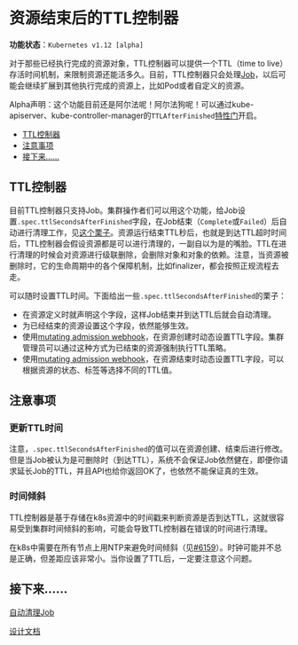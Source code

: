 # 资源结束后的TTL控制器

**功能状态**：`Kubernetes v1.12 [alpha]`

对于那些已经执行完成的资源对象，TTL控制器可以提供一个TTL（time to live）存活时间机制，来限制资源还能活多久。目前，TTL控制器只会处理[Job](Job.md)，以后可能会继续扩展到其他执行完成的资源上，比如Pod或者自定义的资源。

Alpha声明：这个功能目前还是阿尔法呢！阿尔法狗呢！可以通过kube-apiserver、kube-controller-manager的`TTLAfterFinished`[特性门]()开启。

- [TTL控制器](#TTL控制器)
- [注意事项](#注意事项)
- [接下来……](#接下来)

## TTL控制器

目前TTL控制器只支持Job。集群操作者们可以用这个功能，给Job设置`.spec.ttlSecondsAfterFinished`字段，在Job结束（`Complete`或`Failed`）后自动进行清理工作，见[这个栗子]()。资源运行结束TTL秒后，也就是到达TTL超时时间后，TTL控制器会假设资源都是可以进行清理的，一副自以为是的嘴脸。TTL在进行清理的时候会对资源进行级联删除，会删除对象和对象的依赖。注意，当资源被删除时，它的生命周期中的各个保障机制，比如finalizer，都会按照正规流程去走。

可以随时设置TTL时间。下面给出一些`.spec.ttlSecondsAfterFinished`的栗子：

- 在资源定义时就声明这个字段，这样Job结束并到达TTL后就会自动清理。
- 为已经结束的资源设置这个字段，依然能够生效。
- 使用[mutating admission webhook]()，在资源创建时动态设置TTL字段。集群管理员可以通过这种方式为已结束的资源强制执行TTL策略。
- 使用[mutating admission webhook]()，在资源结束时动态设置TTL字段，可以根据资源的状态、标签等选择不同的TTL值。

## 注意事项

### 更新TTL时间

注意，`.spec.ttlSecondsAfterFinished`的值可以在资源创建、结束后进行修改。但是当Job被认为是可删除时（到达TTL），系统不会保证Job依然健在，即便你请求延长Job的TTL，并且API也给你返回OK了，也依然不能保证真的生效。

### 时间倾斜

TTL控制器是基于存储在k8s资源中的时间戳来判断资源是否到达TTL，这就很容易受到集群时间倾斜的影响，可能会导致TTL控制器在错误的时间进行清理。

在k8s中需要在所有节点上用NTP来避免时间倾斜（见[#6159](https://github.com/kubernetes/kubernetes/issues/6159#issuecomment-93844058)）。时钟可能并不总是正确，但差距应该非常小。当你设置了TTL后，一定要注意这个问题。

## 接下来……

[自动清理Job]()

[设计文档](https://github.com/kubernetes/enhancements/blob/master/keps/sig-apps/0026-ttl-after-finish.md)